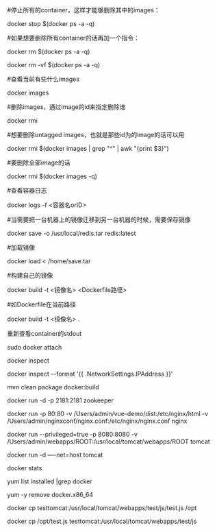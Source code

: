#停止所有的container，这样才能够删除其中的images：

docker stop $(docker ps -a -q)

#如果想要删除所有container的话再加一个指令：

docker rm $(docker ps -a -q)

docker rm -vf $(docker ps -a -q)

#查看当前有些什么images

docker images

#删除images，通过image的id来指定删除谁

docker rmi <image id>

#想要删除untagged images，也就是那些id为<None>的image的话可以用

docker rmi $(docker images | grep "^<none>" | awk "{print $3}")

#要删除全部image的话

docker rmi $(docker images -q)

#查看容器日志

docker logs -f <容器名orID>

#当需要把一台机器上的镜像迁移到另一台机器的时候，需要保存镜像

docker save -o /usr/local/redis.tar redis:latest

#加载镜像

docker load < /home/save.tar

#构建自己的镜像

docker build -t <镜像名> <Dockerfile路径>

#如Dockerfile在当前路径

docker build -t <镜像名> .

重新查看container的stdout

sudo docker attach <containerID>

docker inspect

docker inspect --format '{{ .NetworkSettings.IPAddress }}' <containerID>

mvn clean package docker:build

docker run  -d  -p 2181:2181 zookeeper

docker run -p 80:80 -v /Users/admin/vue-demo/dist:/etc/nginx/html -v /Users/admin/nginxconf/nginx.conf:/etc/nginx/nginx.conf  nginx

docker run --privileged=true -p 8080:8080 -v /Users/admin/webapps/ROOT:/usr/local/tomcat/webapps/ROOT  tomcat  

docker run -d —-net=host tomcat

docker stats <containerID  or  name>
  
yum list installed |grep docker

yum -y remove docker.x86_64





docker cp testtomcat:/usr/local/tomcat/webapps/test/js/test.js /opt

docker cp /opt/test.js testtomcat:/usr/local/tomcat/webapps/test/js
